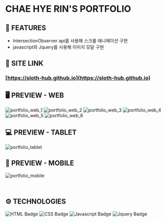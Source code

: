 # **CHAE HYE RIN'S PORTFOLIO**

## 📄 **FEATURES**

+ IntersectionObserver api를 사용해 스크롤 애니메이션 구현
+ javascript와 Jquery를 사용해 이미지 모달 구현

## 🔗 **SITE LINK**   

### [https://sloth-hub.github.io](https://sloth-hub.github.io)


## 🖥 PREVIEW - **WEB**

![portfolio_web_1](https://github.com/sloth-hub/sloth-hub.github.io/assets/53851248/0b30a71f-75ea-482f-ab61-c04ced3b7f55)
![portfolio_web_2](https://github.com/sloth-hub/sloth-hub.github.io/assets/53851248/350e757d-5b95-432b-a6b6-0d7d0ca9e1da)
![portfolio_web_3](https://github.com/sloth-hub/sloth-hub.github.io/assets/53851248/88ca9db9-f0fc-415d-b305-078a106c266c)
![portfolio_web_4](https://github.com/sloth-hub/sloth-hub.github.io/assets/53851248/33d0d825-55a7-4fe7-88d4-175545531638)
![portfolio_web_5](https://github.com/sloth-hub/sloth-hub.github.io/assets/53851248/5c9893a8-4d63-4afe-95b9-6b5d86bec16f)
![portfolio_web_6](https://github.com/sloth-hub/sloth-hub.github.io/assets/53851248/89f071e0-83d5-4491-9888-d17df785ffe0)

## 💻 PREVIEW - **TABLET**

![portfolio_tablet](https://github.com/sloth-hub/sloth-hub.github.io/assets/53851248/089caa30-05c9-4c1f-a8ec-2597a4eb4c1c)

## 📱 PREVIEW - **MOBILE**

![portfolio_mobile](https://github.com/sloth-hub/sloth-hub.github.io/assets/53851248/018cd870-da91-4f2f-bcc2-1c87c976cc78)

<br>

## ⚙ **TECHNOLOGIES**

![HTML Badge](https://img.shields.io/badge/html5-E34F26?style=for-the-badge&logo=html5&logoColor=white)
![CSS Badge](https://img.shields.io/badge/css3-1572B6?style=for-the-badge&logo=css3&logoColor=white)
![Javascript Badge](https://img.shields.io/badge/javascript-F7DF1E?style=for-the-badge&logo=javascript&logoColor=black)
![Jquery Badge](https://img.shields.io/badge/jquery-0769AD?style=for-the-badge&logo=jquery&logoColor=black)

<br>